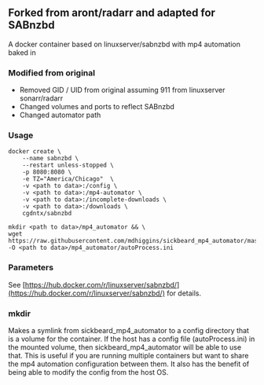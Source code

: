 ## Forked from aront/radarr and adapted for SABnzbd
A docker container based on linuxserver/sabnzbd with mp4 automation baked in

### Modified from original
* Removed GID / UID from original assuming 911 from linuxserver sonarr/radarr
* Changed volumes and ports to reflect SABnzbd
* Changed automator path

### Usage

````
docker create \
    --name sabnzbd \
    --restart unless-stopped \
    -p 8080:8080 \
    -e TZ="America/Chicago"  \
    -v <path to data>:/config \
    -v <path to data>:/mp4-automator \
    -v <path to data>:/incomplete-downloads \
    -v <path to data>:/downloads \
    cgdntx/sabnzbd
    
mkdir <path to data>/mp4_automator && \
wget https://raw.githubusercontent.com/mdhiggins/sickbeard_mp4_automator/master/autoProcess.ini.sample -O <path to data>/mp4_automator/autoProcess.ini
````

### Parameters
See [https://hub.docker.com/r/linuxserver/sabnzbd/](https://hub.docker.com/r/linuxserver/sabnzbd/) for details.

### mkdir
Makes a symlink from sickbeard_mp4_automator to a config directory that is a volume for the container. If the host has a config file (autoProcess.ini) in the mounted volume, then sickbeard_mp4_automator will be able to use that. This is useful if you are running multiple containers but want to share the mp4 automation configuration between them. It also has the benefit of being able to modify the config from the host OS.
